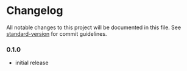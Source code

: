 # Changelog

All notable changes to this project will be documented in this file. See [standard-version](https://github.com/conventional-changelog/standard-version) for commit guidelines.

### 0.1.0

- initial release
